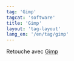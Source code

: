 ```yaml
---
tag: 'Gimp'
tagcat: 'software'
title: 'Gimp'
layout: 'tag-layout'
lang_en: '/en/tag/gimp'
---
```


Retouche avec [Gimp](http://www.gimp.org/)
